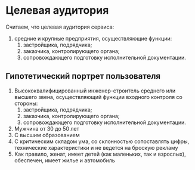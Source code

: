 # Целевая аудитория

Считаем, что целевая аудитория сервиса:
1. средние и крупные предприятия, осуществляющие функции:
    1. застройщика, подрядчика;
    2. заказчика, контролирующего органа;
    3. сопровождающего подготовку исполнительной документации.

## Гипотетический портрет пользователя

1. Высококвалифицированный инженер-строитель среднего или высшего звена, осуществляющий функции входного контроля со 
стороны:
   1. застройщика, подрядчика;
   2. заказчика, контролирующего органа;
   3. сопровождающего подготовку исполнительной документации.
2. Мужчина от 30 до 50 лет
3. С высшим образованием
4. С критическим складом ума, со склонностью сопоставлять цифры, технические характеристики и не ведется на броскую
   рекламу
5. Как правило, женат, имеет детей (как маленьких, так и взрослых), обеспечен, имеет жилье и автомобиль